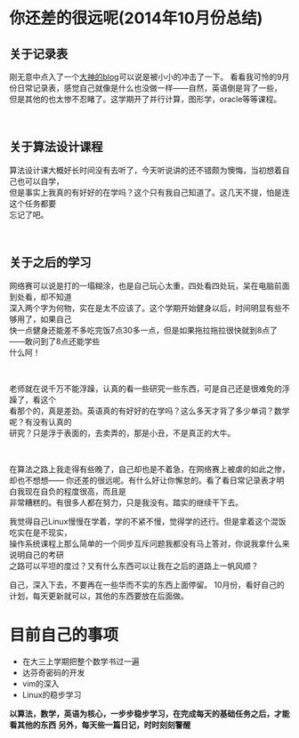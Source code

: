 你还差的很远呢(2014年10月份总结)
===


关于记录表
---

刚无意中点入了一个[大神的blog](http://blog.csdn.net/chinalinuxzend/)可以说是被小小的冲击了一下。
看看我可怜的9月份日常记录表，感觉自己就像是什么也没做一样——自然，英语倒是背了一些，  
但是其他的也太惨不忍睹了。这学期开了并行计算，图形学，oracle等等课程。

<br/>

关于算法设计课程
---
算法设计课大概好长时间没有去听了，今天听说讲的还不错颇为懊悔，当初想着自己也可以自学，  
但是事实上我真的有好好的在学吗？这个只有我自己知道了。这几天不提，怕是连这个任务都要  
忘记了吧。

<br/>

关于之后的学习
---
网络赛可以说是打的一塌糊涂，也是自己玩心太重，四处看四处玩，呆在电脑前面到处看，却不知道  
深入两个字为何物，实在是太不应该了。这个学期开始健身以后，时间明显有些不够用了，如果自己  
快一点健身还能差不多吃完饭7点30多一点，但是如果拖拉拖拉很快就到8点了——敢问到了8点还能学些  
什么阿！

<br/>

老师就在说千万不能浮躁，认真的看一些研究一些东西，可是自己还是很难免的浮躁了，看这个  
看那个的，真是差劲。英语真的有好好的在学吗？这么多天才背了多少单词？数学呢？有没有认真的  
研究？只是浮于表面的，去卖弄的，那是小丑，不是真正的大牛。

<br/>

在算法之路上我走得有些晚了，自己却也是不着急，在网络赛上被虐的如此之惨，却也不想想——
你还差的很远呢。有什么好让你懈怠的。看了看日常记录表才明白我现在自负的程度很高，而且是  
非常糟糕的。有很多人都在努力，只是我没有。踏实的继续干下去。

我觉得自己Linux慢慢在学着，学的不紧不慢，觉得学的还行。但是拿着这个混饭吃实在是不现实，  
操作系统课程上那么简单的一个同步互斥问题我都没有马上答对，你说我拿什么来说明自己的考研  
之路可以平坦的度过？又有什么东西可以让我在之后的道路上一帆风顺？

自己，深入下去，不要再在一些华而不实的东西上面停留。
10月份，看好自己的计划，每天更新就可以，其他的东西要放在后面做。

目前自己的事项
===

- 在大三上学期把整个数学书过一遍
- 达芬奇密码的开发
- vim的深入
- Linux的稳步学习

__以算法，数学，英语为核心，一步步稳步学习，在完成每天的基础任务之后，才能看其他的东西__
__另外，每天些一篇日记，时时刻刻警醒__
